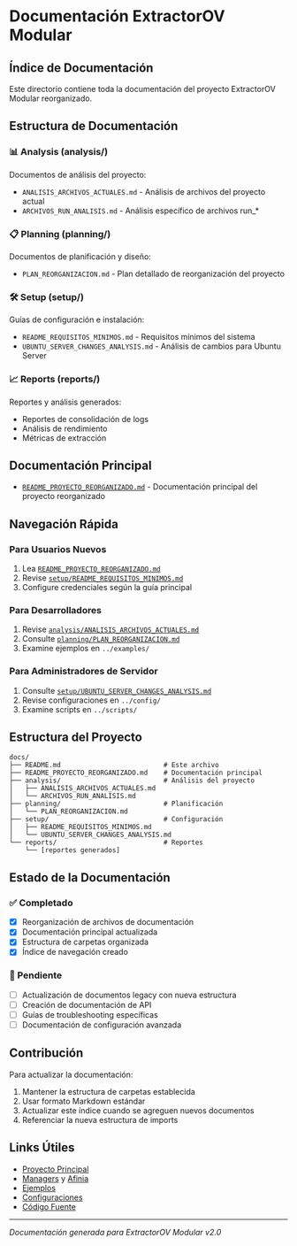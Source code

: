 # Documentación ExtractorOV Modular

## Índice de Documentación

Este directorio contiene toda la documentación del proyecto ExtractorOV Modular reorganizado.

## Estructura de Documentación

### 📊 Analysis (analysis/)
Documentos de análisis del proyecto:
- `ANALISIS_ARCHIVOS_ACTUALES.md` - Análisis de archivos del proyecto actual
- `ARCHIVOS_RUN_ANALISIS.md` - Análisis específico de archivos run_*

### 📋 Planning (planning/)
Documentos de planificación y diseño:
- `PLAN_REORGANIZACION.md` - Plan detallado de reorganización del proyecto

### 🛠️ Setup (setup/)  
Guías de configuración e instalación:
- `README_REQUISITOS_MINIMOS.md` - Requisitos mínimos del sistema
- `UBUNTU_SERVER_CHANGES_ANALYSIS.md` - Análisis de cambios para Ubuntu Server

### 📈 Reports (reports/)
Reportes y análisis generados:
- Reportes de consolidación de logs
- Análisis de rendimiento
- Métricas de extracción

## Documentación Principal

- [`README_PROYECTO_REORGANIZADO.md`](README_PROYECTO_REORGANIZADO.md) - Documentación principal del proyecto reorganizado

## Navegación Rápida

### Para Usuarios Nuevos
1. Lea [`README_PROYECTO_REORGANIZADO.md`](README_PROYECTO_REORGANIZADO.md)
2. Revise [`setup/README_REQUISITOS_MINIMOS.md`](setup/README_REQUISITOS_MINIMOS.md)
3. Configure credenciales según la guía principal

### Para Desarrolladores  
1. Revise [`analysis/ANALISIS_ARCHIVOS_ACTUALES.md`](analysis/ANALISIS_ARCHIVOS_ACTUALES.md)
2. Consulte [`planning/PLAN_REORGANIZACION.md`](planning/PLAN_REORGANIZACION.md)
3. Examine ejemplos en `../examples/`

### Para Administradores de Servidor
1. Consulte [`setup/UBUNTU_SERVER_CHANGES_ANALYSIS.md`](setup/UBUNTU_SERVER_CHANGES_ANALYSIS.md)
2. Revise configuraciones en `../config/`
3. Examine scripts en `../scripts/`

## Estructura del Proyecto

```
docs/
├── README.md                          # Este archivo
├── README_PROYECTO_REORGANIZADO.md    # Documentación principal
├── analysis/                          # Análisis del proyecto
│   ├── ANALISIS_ARCHIVOS_ACTUALES.md
│   └── ARCHIVOS_RUN_ANALISIS.md
├── planning/                          # Planificación
│   └── PLAN_REORGANIZACION.md
├── setup/                             # Configuración
│   ├── README_REQUISITOS_MINIMOS.md
│   └── UBUNTU_SERVER_CHANGES_ANALYSIS.md
└── reports/                           # Reportes
    └── [reportes generados]
```

## Estado de la Documentación

### ✅ Completado
- [x] Reorganización de archivos de documentación
- [x] Documentación principal actualizada
- [x] Estructura de carpetas organizada
- [x] Índice de navegación creado

### 📝 Pendiente
- [ ] Actualización de documentos legacy con nueva estructura
- [ ] Creación de documentación de API
- [ ] Guías de troubleshooting específicas
- [ ] Documentación de configuración avanzada

## Contribución

Para actualizar la documentación:

1. Mantener la estructura de carpetas establecida
2. Usar formato Markdown estándar
3. Actualizar este índice cuando se agreguen nuevos documentos
4. Referenciar la nueva estructura de imports

## Links Útiles

- [Proyecto Principal](../README.md)
- [Managers](../aire_manager.py) y [Afinia](../afinia_manager.py)
- [Ejemplos](../examples/)
- [Configuraciones](../config/)
- [Código Fuente](../src/)

---

*Documentación generada para ExtractorOV Modular v2.0*